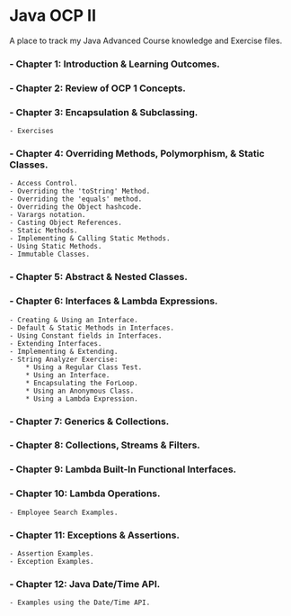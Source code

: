 # Java OCP II
A place to track my Java Advanced Course knowledge and Exercise files.

### - Chapter 1: Introduction & Learning Outcomes.
### - Chapter 2: Review of OCP 1 Concepts.
### - Chapter 3: Encapsulation & Subclassing.
    - Exercises
### - Chapter 4: Overriding Methods, Polymorphism, & Static Classes.
    - Access Control.
    - Overriding the 'toString' Method.
    - Overriding the 'equals' method.
    - Overriding the Object hashcode.
    - Varargs notation.
    - Casting Object References.
    - Static Methods.
    - Implementing & Calling Static Methods.
    - Using Static Methods.
    - Immutable Classes.
### - Chapter 5: Abstract & Nested Classes.
### - Chapter 6: Interfaces & Lambda Expressions.
    - Creating & Using an Interface.
    - Default & Static Methods in Interfaces.
    - Using Constant fields in Interfaces.
    - Extending Interfaces.
    - Implementing & Extending.
    - String Analyzer Exercise:
        * Using a Regular Class Test.
        * Using an Interface.
        * Encapsulating the ForLoop.
        * Using an Anonymous Class.
        * Using a Lambda Expression.
### - Chapter 7: Generics & Collections.
### - Chapter 8: Collections, Streams & Filters.
### - Chapter 9: Lambda Built-In Functional Interfaces.
### - Chapter 10: Lambda Operations.
    - Employee Search Examples.
### - Chapter 11: Exceptions & Assertions.
    - Assertion Examples.
    - Exception Examples.
### - Chapter 12: Java Date/Time API.
    - Examples using the Date/Time API.